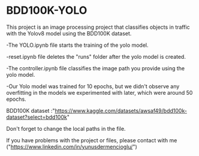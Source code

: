 # BDD100K-YOLO
This project is an image processing project that classifies objects in traffic with the Yolov8 model using the BDD100K dataset.

-The YOLO.ipynb file starts the training of the yolo model.

-reset.ipynb file deletes the "runs" folder after the yolo model is created.

-The controller.ipynb file classifies the image path you provide using the yolo model.

-Our Yolo model was trained for 10 epochs, but we didn't observe any overfitting in the models we experimented with later, which were around 50 epochs.

BDD100K dataset :"https://www.kaggle.com/datasets/awsaf49/bdd100k-dataset?select=bdd100k"

Don't forget to change the local paths in the file.

If you have problems with the project or files, please contact with me ("https://www.linkedin.com/in/yunusdermencioglu/")
